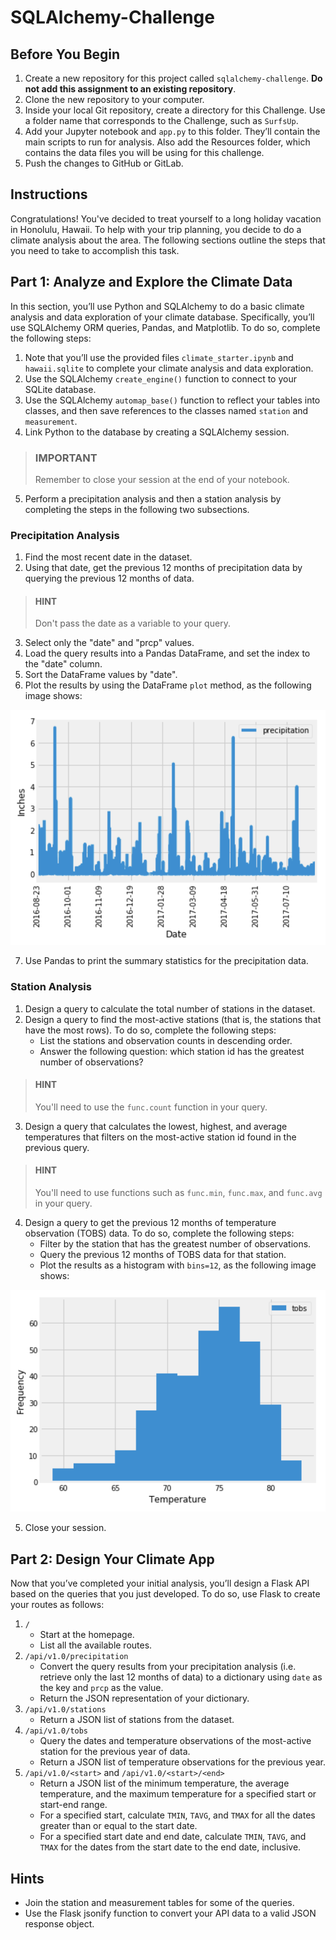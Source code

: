 # SQLAlchemy-Challenge

## Before You Begin
1. Create a new repository for this project called `sqlalchemy-challenge`. **Do not add this assignment to an existing repository**.
2. Clone the new repository to your computer.
3. Inside your local Git repository, create a directory for this Challenge. Use a folder name that corresponds to the Challenge, such as `SurfsUp`.
4. Add your Jupyter notebook and `app.py` to this folder. They’ll contain the main scripts to run for analysis. Also add the Resources folder, which contains the data files you will be using for this challenge.
5. Push the changes to GitHub or GitLab.

## Instructions
Congratulations! You've decided to treat yourself to a long holiday vacation in Honolulu, Hawaii. To help with your trip planning, you decide to do a climate analysis about the area. The following sections outline the steps that you need to take to accomplish this task.

## Part 1: Analyze and Explore the Climate Data
In this section, you’ll use Python and SQLAlchemy to do a basic climate analysis and data exploration of your climate database. Specifically, you’ll use SQLAlchemy ORM queries, Pandas, and Matplotlib. To do so, complete the following steps:

1. Note that you’ll use the provided files `climate_starter.ipynb` and `hawaii.sqlite` to complete your climate analysis and data exploration.
2. Use the SQLAlchemy `create_engine()` function to connect to your SQLite database.
3. Use the SQLAlchemy `automap_base()` function to reflect your tables into classes, and then save references to the classes named `station` and `measurement`.
4. Link Python to the database by creating a SQLAlchemy session.

> ### IMPORTANT
> Remember to close your session at the end of your notebook.

5. Perform a precipitation analysis and then a station analysis by completing the steps in the following two subsections.

### Precipitation Analysis
1. Find the most recent date in the dataset.
2. Using that date, get the previous 12 months of precipitation data by querying the previous 12 months of data.

> #### HINT
> Don't pass the date as a variable to your query.

3. Select only the "date" and "prcp" values.
4. Load the query results into a Pandas DataFrame, and set the index to the "date" column.
5. Sort the DataFrame values by "date".
6. Plot the results by using the DataFrame `plot` method, as the following image shows:

<p align="center"><img src="images/precipitation.jpg"></p>

7. Use Pandas to print the summary statistics for the precipitation data.

### Station Analysis
1. Design a query to calculate the total number of stations in the dataset.
2. Design a query to find the most-active stations (that is, the stations that have the most rows). To do so, complete the following steps:
    * List the stations and observation counts in descending order.
    * Answer the following question: which station id has the greatest number of observations?

> #### HINT
> You'll need to use the `func.count` function in your query.

3. Design a query that calculates the lowest, highest, and average temperatures that filters on the most-active station id found in the previous query.

> #### HINT
> You'll need to use functions such as `func.min`, `func.max`, and `func.avg` in your query.

4. Design a query to get the previous 12 months of temperature observation (TOBS) data. To do so, complete the following steps:
    * Filter by the station that has the greatest number of observations.
    * Query the previous 12 months of TOBS data for that station.
    * Plot the results as a histogram with `bins=12`, as the following image shows:

<p align="center"><img src="images/station-histogram.jpg"></p>

5. Close your session.

## Part 2: Design Your Climate App
Now that you’ve completed your initial analysis, you’ll design a Flask API based on the queries that you just developed. To do so, use Flask to create your routes as follows:

1. `/`
    * Start at the homepage.
    * List all the available routes.
2. `/api/v1.0/precipitation`
    * Convert the query results from your precipitation analysis (i.e. retrieve only the last 12 months of data) to a dictionary using `date` as the key and `prcp` as the value.
    * Return the JSON representation of your dictionary.
3. `/api/v1.0/stations`
    * Return a JSON list of stations from the dataset.
4. `/api/v1.0/tobs`
    * Query the dates and temperature observations of the most-active station for the previous year of data.
    * Return a JSON list of temperature observations for the previous year.
5. `/api/v1.0/<start>` and `/api/v1.0/<start>/<end>`
    * Return a JSON list of the minimum temperature, the average temperature, and the maximum temperature for a specified start or start-end range.
    * For a specified start, calculate `TMIN`, `TAVG`, and `TMAX` for all the dates greater than or equal to the start date.
    * For a specified start date and end date, calculate `TMIN`, `TAVG`, and `TMAX` for the dates from the start date to the end date, inclusive.

 ## Hints
* Join the station and measurement tables for some of the queries.
* Use the Flask jsonify function to convert your API data to a valid JSON response object.